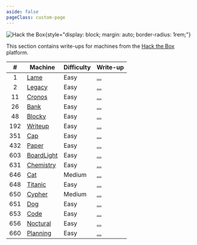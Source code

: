 ```yaml
---
aside: false
pageClass: custom-page
---
```


![Hack the Box](/ctf/hack-the-box/machines/banner.png){style="display: block; margin: auto; border-radius: 1rem;"}

This section contains write-ups for machines from the [Hack the Box](https://app.hackthebox.com/machines) platform.

|   #   | Machine                                               | Difficulty | Write-up             |
| :---: | ----------------------------------------------------- | ---------- | -------------------- |
|  1    | [Lame](https://app.hackthebox.com/machines/1)         | Easy       | [...](./lame)        |
|  2    | [Legacy](https://app.hackthebox.com/machines/2)       | Easy       | [...](./legacy)      |
|  11   | [Cronos](https://app.hackthebox.com/machines/11)      | Easy       | [...](./cronos)      |
|  26   | [Bank](https://app.hackthebox.com/machines/26)        | Easy       | [...](./bank)        |
|  48   | [Blocky](https://app.hackthebox.com/machines/48)      | Easy       | [...](./blocky)      |
|  192  | [Writeup](https://app.hackthebox.com/machines/192)    | Easy       | [...](./writeup)     |
|  351  | [Cap](https://app.hackthebox.com/machines/351)        | Easy       | [...](./cap)         |
|  432  | [Paper](https://app.hackthebox.com/machines/432)      | Easy       | [...](./paper)       |
|  603  | [BoardLight](https://app.hackthebox.com/machines/603) | Easy       | [...](./board-light) |
|  631  | [Chemistry](https://app.hackthebox.com/machines/631)  | Easy       | [...](./chemistry)   |
|  646  | [Cat](https://app.hackthebox.com/machines/646)        | Medium     | [...](./cat)         |
|  648  | [Titanic](https://app.hackthebox.com/machines/648)    | Easy       | [...](./titanic)     |
|  650  | [Cypher](https://app.hackthebox.com/machines/650)     | Medium     | [...](./cypher)      |
|  651  | [Dog](https://app.hackthebox.com/machines/651)        | Easy       | [...](./dog)         |
|  653  | [Code](https://app.hackthebox.com/machines/653)       | Easy       | [...](./code)        |
|  656  | [Noctural](https://app.hackthebox.com/machines/656)   | Easy       | [...](./noctural)    |
|  660  | [Planning](https://app.hackthebox.com/machines/660)   | Easy       | [...](./planning)    |
